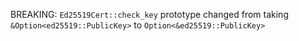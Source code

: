 BREAKING: `Ed25519Cert::check_key` prototype changed from taking `&Option<ed25519::PublicKey>` to `Option<&ed25519::PublicKey>`

